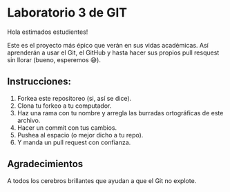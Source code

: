 # Laboratorio 3 de GIT

Hola estimados estudientes!

Este es el proyecto más épico que verán en sus vidas académicas. Así aprenderán a usar el Git, el GitHub y hasta hacer sus propios pull resquest sin llorar (bueno, esperemos 😅).

## Instrucciones:

1. Forkea este repositoreo (si, así se dice).
2. Clona tu forkeo a tu computador.
3. Haz una rama con tu nombre y arregla las burradas ortográficas de este archivo.
4. Hacer un commit con tus cambios.
5. Pushea al espacio (o mejor dicho a tu repo).
6. Y manda un pull request con confianza.


## Agradecimientos

A todos los cerebros brillantes que ayudan a que el Git no explote. 

